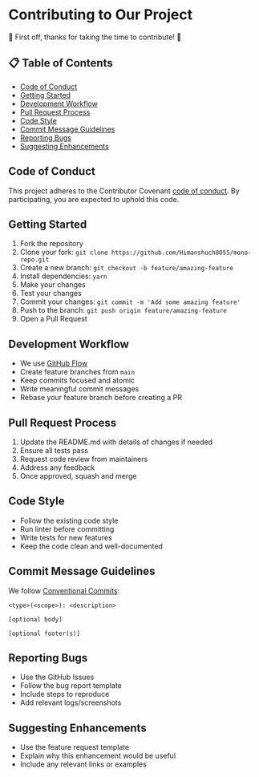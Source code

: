 # Contributing to Our Project

🎉 First off, thanks for taking the time to contribute! 🎉

## 📋 Table of Contents
- [Code of Conduct](#code-of-conduct)
- [Getting Started](#getting-started)
- [Development Workflow](#development-workflow)
- [Pull Request Process](#pull-request-process)
- [Code Style](#code-style)
- [Commit Message Guidelines](#commit-message-guidelines)
- [Reporting Bugs](#reporting-bugs)
- [Suggesting Enhancements](#suggesting-enhancements)

## Code of Conduct
This project adheres to the Contributor Covenant [code of conduct](CODE_OF_CONDUCT.md). By participating, you are expected to uphold this code.

## Getting Started
1. Fork the repository
2. Clone your fork: `git clone https://github.com/Himanshuch8055/mono-repo.git`
3. Create a new branch: `git checkout -b feature/amazing-feature`
4. Install dependencies: `yarn`
5. Make your changes
6. Test your changes
7. Commit your changes: `git commit -m 'Add some amazing feature'`
8. Push to the branch: `git push origin feature/amazing-feature`
9. Open a Pull Request

## Development Workflow
- We use [GitHub Flow](https://guides.github.com/introduction/flow/)
- Create feature branches from `main`
- Keep commits focused and atomic
- Write meaningful commit messages
- Rebase your feature branch before creating a PR

## Pull Request Process
1. Update the README.md with details of changes if needed
2. Ensure all tests pass
3. Request code review from maintainers
4. Address any feedback
5. Once approved, squash and merge

## Code Style
- Follow the existing code style
- Run linter before committing
- Write tests for new features
- Keep the code clean and well-documented

## Commit Message Guidelines
We follow [Conventional Commits](https://www.conventionalcommits.org/):
```
<type>(<scope>): <description>

[optional body]

[optional footer(s)]
```

## Reporting Bugs
- Use the GitHub Issues
- Follow the bug report template
- Include steps to reproduce
- Add relevant logs/screenshots

## Suggesting Enhancements
- Use the feature request template
- Explain why this enhancement would be useful
- Include any relevant links or examples

